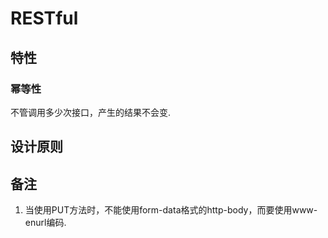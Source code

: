 # RESTful
## 特性
### 幂等性
不管调用多少次接口，产生的结果不会变.

## 设计原则


## 备注
1. 当使用PUT方法时，不能使用form-data格式的http-body，而要使用www-enurl编码.